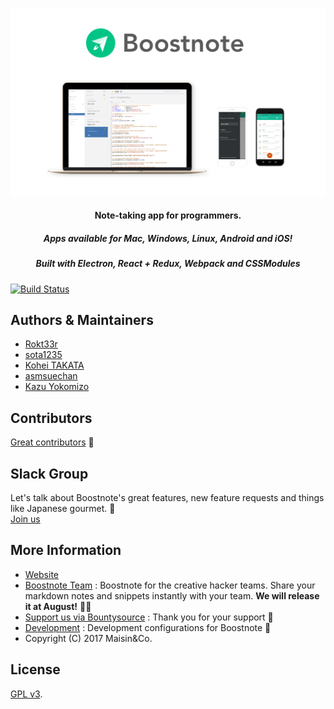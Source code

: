 ![Boostnote app screenshot](./resources/repository/top.png)

<h4 align="center">Note-taking app for programmers. </h4>
<h5 align="center">Apps available for Mac, Windows, Linux, Android and iOS!</h5>
<h5 align="center">Built with Electron, React + Redux, Webpack and CSSModules</h5>

[![Build Status](https://travis-ci.org/BoostIO/Boostnote.svg?branch=master)](https://travis-ci.org/BoostIO/Boostnote)

## Authors & Maintainers
- [Rokt33r](https://github.com/rokt33r)
- [sota1235](https://github.com/sota1235)
- [Kohei TAKATA](https://github.com/kohei-takata)
- [asmsuechan](https://github.com/asmsuechan)
- [Kazu Yokomizo](https://github.com/kazup01)

## Contributors
[Great contributors](https://github.com/BoostIO/Boostnote/graphs/contributors) :tada:

## Slack Group
Let's talk about Boostnote's great features, new feature requests and things like Japanese gourmet. 🍣 <br>
[Join us](https://join.slack.com/t/boostnote-group/shared_invite/MjMxMDA0MjYxNzkzLTE1MDM2MjIyMjctZmNlNTMyZGJhZA)

## More Information
* [Website](https://boostnote.io)
* [Boostnote Team](https://boostnote.io/team/) : Boostnote for the creative hacker teams. Share your markdown notes and snippets instantly with your team. **We will release it at August!** 🏃💨
* [Support us via Bountysource](https://salt.bountysource.com/teams/boostnote) : Thank you for your support 🎉
* [Development](https://github.com/BoostIO/Boostnote/blob/master/docs/build.md) : Development configurations for Boostnote 🚀
* Copyright (C) 2017 Maisin&Co.

## License

[GPL v3](./LICENSE).
